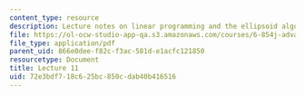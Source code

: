 ```yaml
---
content_type: resource
description: Lecture notes on linear programming and the ellipsoid algorithm.
file: https://ol-ocw-studio-app-qa.s3.amazonaws.com/courses/6-854j-advanced-algorithms-fall-2008/72e3bdf718c625bc850cdab40b416516_lec11.pdf
file_type: application/pdf
parent_uid: 866e0dee-f82c-f3ac-581d-e1acfc121850
resourcetype: Document
title: Lecture 11
uid: 72e3bdf7-18c6-25bc-850c-dab40b416516
---
```

